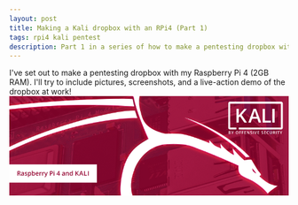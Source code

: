 ```yaml
---
layout: post
title: Making a Kali dropbox with an RPi4 (Part 1)
tags: rpi4 kali pentest
description: Part 1 in a series of how to make a pentesting dropbox with Kali Linux on a Raspberry Pi 4.
---
```


I've set out to make a pentesting dropbox with my Raspberry Pi 4 (2GB RAM). I'll try to include pictures, screenshots, and a live-action demo of the dropbox at work!
![Kali for RPi4](/images/kali-raspberry-pi-4.png)
